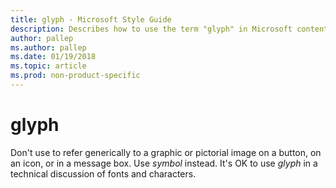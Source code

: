 ```yaml
---
title: glyph - Microsoft Style Guide
description: Describes how to use the term "glyph" in Microsoft content.
author: pallep
ms.author: pallep
ms.date: 01/19/2018
ms.topic: article
ms.prod: non-product-specific
---
```


# glyph

Don't use to refer generically to a graphic or pictorial image on a button, on an icon, or in a message box. Use *symbol* instead. It's OK to use *glyph* in a technical discussion of fonts and characters.
